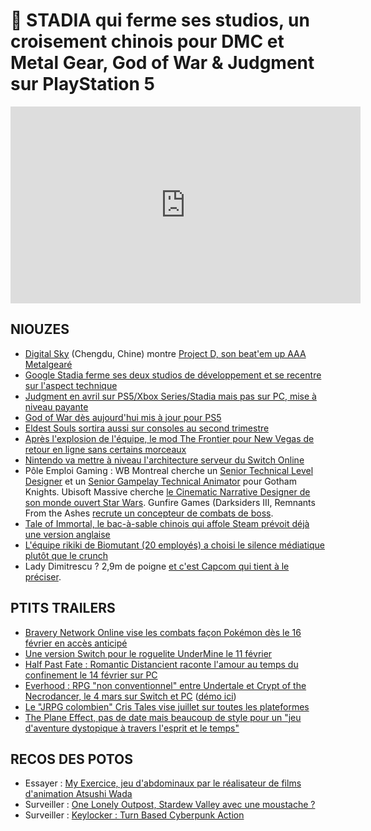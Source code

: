 # 🍪 STADIA qui ferme ses studios, un croisement chinois pour DMC et Metal Gear, God of War & Judgment sur PlayStation 5


<iframe width="560" height="315" src="https://www.youtube.com/embed/S-cnG3qFN18" frameborder="0" allow="accelerometer; autoplay; clipboard-write; encrypted-media; gyroscope; picture-in-picture" allowfullscreen></iframe>

## NIOUZES

- [Digital Sky](https://dt.digisky.com/) (Chengdu, Chine) montre [Project D, son beat'em up AAA Metalgearé](https://www.youtube.com/watch?v=ctLBX0dVgJA)
- [Google Stadia ferme ses deux studios de développement et se recentre sur l'aspect technique](https://kotaku.com/google-stadia-shuts-down-internal-studios-changing-bus-1846146761)
- [Judgment en avril sur PS5/Xbox Series/Stadia mais pas sur PC, mise à niveau payante](https://www.gematsu.com/2021/02/judgment-coming-to-ps5-xbox-series-and-stadia-on-april-23)
- [God of War dès aujourd'hui mis à jour pour PS5](https://www.gamekult.com/actualite/god-of-war-le-patch-ps5-arrive-le-2-fevrier-3050835605.html)
- [Eldest Souls sortira aussi sur consoles au second trimestre](https://www.gamekult.com/actualite/eldest-souls-s-annonce-sur-consoles-d-ancienne-et-nouvelle-generation-3050835599.html)
- [Après l'explosion de l'équipe, le mod The Frontier pour New Vegas de retour en ligne sans certains morceaux](https://www.eurogamer.net/articles/2021-02-01-fallout-the-frontier-is-back-online-with-some-content-removed-as-contributors-distance-themselves-from-mod)
- [Nintendo va mettre à niveau l'architecture serveur du Switch Online](https://www.nintendolife.com/news/2021/02/nintendo_is_replacing_its_multiplayer_server_system_dating_back_to_the_wii_u_and_3ds_era)
- Pôle Emploi Gaming : WB Montreal cherche un [Senior Technical Level Designer](https://wbgamesmontreal.com/jobs/senior-technical-level-designer/) et un [Senior Gampelay Technical Animator](https://wbgamesmontreal.com/jobs/senior-gameplay-technical-animator/) pour Gotham Knights. Ubisoft Massive cherche [le Cinematic Narrative Designer de son monde ouvert Star Wars](https://www.ubisoft.com/en-us/careers/search.aspx#sr-post-id=743999731137226). Gunfire Games (Darksiders III, Remnants From the Ashes [recrute un concepteur de combats de boss](https://www.gamasutra.com/view/news/376854/Get_a_job_Join_Gunfire_Games_as_a_Sr_Boss_Designer.php?utm_source=feedburner&utm_medium=feed&utm_campaign=Feed%3A+GamasutraFeatureArticles+%28Gamasutra+Feature+Articles%29).
- [Tale of Immortal, le bac-à-sable chinois qui affole Steam prévoit déjà une version anglaise](https://www.pcgamesn.com/tale-of-immortal/english-translation)
- [L'équipe rikiki de Biomutant (20 employés) a choisi le silence médiatique plutôt que le crunch](https://www.rockpapershotgun.com/biomutant-developers-experiment-101-avoiding-crunch)
- Lady Dimitrescu ? 2,9m de poigne [et c'est Capcom qui tient à le préciser](https://twitter.com/RE_Games/status/1356391885816823808).

## PTITS TRAILERS

- [Bravery Network Online vise les combats façon Pokémon dès le 16 février en accès anticipé](https://www.youtube.com/watch?v=KVJHivRFKZw&feature=youtu.be)
- [Une version Switch pour le roguelite UnderMine le 11 février](https://www.youtube.com/watch?v=nMHTaSaNHV0)
- [Half Past Fate : Romantic Distancient raconte l'amour au temps du confinement le 14 février sur PC](https://www.youtube.com/watch?v=HXsP4bieYhk)
- [Everhood : RPG "non conventionnel" entre Undertale et Crypt of the Necrodancer, le 4 mars sur Switch et PC](https://www.youtube.com/watch?v=XmfbwVDVZU4) ([démo ici](https://store.steampowered.com/app/1229380/Everhood/))
- [Le "JRPG colombien" Cris Tales vise juillet sur toutes les plateformes](https://www.gamekult.com/actualite/le-jrpg-colombien-crist-tales-s-annonce-pour-le-mois-de-juillet-3050835593.html?utm_term=Autofeed&utm_medium=Social&utm_source=Twitter#Echobox=1612192094)
- [The Plane Effect, pas de date mais beaucoup de style pour un "jeu d'aventure dystopique à travers l'esprit et le temps"](https://www.youtube.com/watch?v=SS141ileMy0)

## RECOS DES POTOS

- Essayer : [My Exercice, jeu d'abdominaux par le réalisateur de films d'animation Atsushi Wada](https://store.steampowered.com/app/1004330/My_Exercise/)
- Surveiller : [One Lonely Outpost, Stardew Valley avec une moustache ?](https://store.steampowered.com/app/1465550/One_Lonely_Outpost/)
- Surveiller : [Keylocker : Turn Based Cyberpunk Action](https://store.steampowered.com/app/1325040/Keylocker__Turn_Based_Cyberpunk_Action/?l=french)

